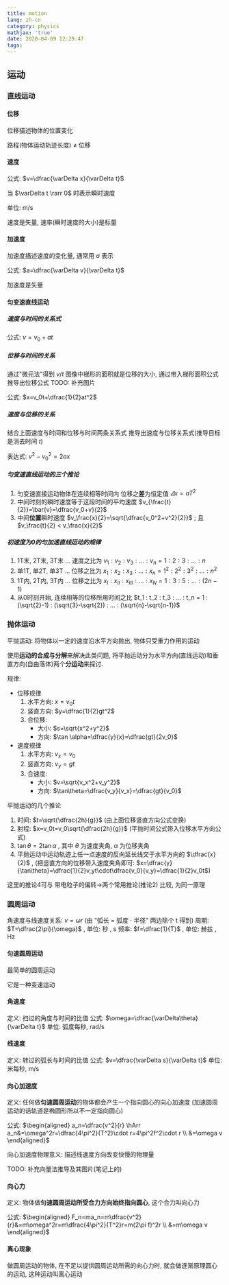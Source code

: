 ```yaml
---
title: motion
lang: zh-cn
category: physics
mathjax: 'true'
date: 2020-04-09 12:29:47
tags:
---
```


## 运动

### 直线运动

#### 位移

位移描述物体的位置变化

路程(物体运动轨迹长度) $\neq$ 位移

#### 速度

公式: $v=\dfrac{\varDelta x}{\varDelta t}$

当 $\varDelta t \rarr 0$ 时表示瞬时速度

单位: m/s

速度是矢量, 速率(瞬时速度的大小)是标量

#### 加速度

加速度描述速度的变化量, 通常用 $a$ 表示

公式: $a=\dfrac{\varDelta v}{\varDelta t}$

加速度是矢量

#### 匀变速直线运动

##### 速度与时间的关系式

公式: $v=v_0+at$

##### 位移与时间的关系

通过"微元法"得到 $v/t$ 图像中梯形的面积就是位移的大小, 通过带入梯形面积公式推导出位移公式
TODO: 补充图片

公式: $x=v_0t+\dfrac{1}{2}at^2$

##### 速度与位移的关系

结合上面速度与时间和位移与时间两条关系式
推导出速度与位移关系式(推导目标是消去时间 $t$)

表达式: $v^2-v_0^2=2ax$

##### 匀变速直线运动的三个推论

1. 匀变速直接运动物体在连续相等时间内 位移之**差**为恒定值 $\varDelta x=aT^2$
2. 中间时刻的瞬时速度等于这段时间的平均速度 $v_{\frac{t}{2}}=\bar{v}=\dfrac{v_0+v}{2}$
3. 中间**位置**瞬时速度 $v_\frac{x}{2}=\sqrt{\dfrac{v_0^2+v^2}{2}}$ ; 且 $v_\frac{t}{2} < v_\frac{x}{2}$

##### 初速度为0的匀加速直线运动的规律

1. 1T末, 2T末, 3T末 ... 速度之比为
   $v_1 : v_2 : v_3 : ... : v_n = 1 : 2 : 3 : ... : n$
2. 单1T, 单2T, 单3T ... 位移之比为
   $x_1 : x_2 : x_3 : ... : x_n = 1^2 : 2^2 : 3^2 : ... : n^2$
3. 1T内, 2T内, 3T内 ... 位移之比为
   $x_I : x_{II} : x_{III} : ... : x_N = 1 : 3 : 5 : ... : (2n-1)$
4. 从0时刻开始, 连续相等的位移所用时间之比
   $t_1 : t_2 : t_3 : ... : t_n = 1 : (\sqrt{2}-1) : (\sqrt{3}-\sqrt{2}) : ... : (\sqrt{n}-\sqrt{n-1})$

### 抛体运动

平抛运动: 将物体以一定的速度沿水平方向抛出, 物体只受重力作用的运动

使用**运动的合成与分解**来解决此类问题, 将平抛运动分为水平方向(直线运动)和垂直方向(自由落体)两个**分运动**来探讨.

规律:
* 位移规律
  1. 水平方向: $x=v_0t$
  2. 竖直方向: $y=\dfrac{1}{2}gt^2$
  3. 合位移: 
     * 大小: $s=\sqrt{x^2+y^2}$
     * 方向: $\tan \alpha=\dfrac{y}{x}=\dfrac{gt}{2v_0}$
* 速度规律
  1. 水平方向: $v_x=v_0$
  2. 竖直方向: $v_y=gt$
  3. 合速度:
     * 大小: $v=\sqrt{v_x^2+v_y^2}$
     * 方向: $\tan\theta=\dfrac{v_y}{v_x}=\dfrac{gt}{v_0}$

平抛运动的几个推论
1. 时间: $t=\sqrt{\dfrac{2h}{g}}$ (由上面位移竖直方向公式变换)
2. 射程: $x=v_0t=v_0\sqrt{\dfrac{2h}{g}}$ (平抛时间公式带入位移水平方向公式)
3. $\tan\theta=2\tan\alpha$ , 其中 $\theta$ 为速度夹角, $\alpha$ 为位移夹角
4. 平抛运动中运动轨迹上任一点速度的反向延长线交于水平方向的 $\dfrac{x}{2}$ , (把竖直方向的位移带入速度夹角即可: $x=\dfrac{y}{\tan\theta}=\dfrac{1}{2}v_yt\cdot\dfrac{v_0}{v_y}=\dfrac{1}{2}v_0t$)

这里的推论4可与 带电粒子的偏转->两个常用推论(推论2) 比较, 为同一原理

### 圆周运动

角速度与线速度关系: $v=\omega r$ (由 "弧长 = 弧度 $\cdot$ 半径" 两边除个 t 得到)
周期: $T=\dfrac{2\pi}{\omega}$ , 单位: 秒 , $\text{s}$
频率: $f=\dfrac{1}{T}$ , 单位: 赫兹 , $\text{Hz}$

#### 匀速圆周运动

最简单的圆周运动

它是一种变速运动

#### 角速度

定义: 扫过的角度与时间的比值
公式: $\omega=\dfrac{\varDelta\theta}{\varDelta t}$
单位: 弧度每秒, $\text{rad}/\text{s}$

#### 线速度

定义: 转过的弧长与时间的比值
公式: $v=\dfrac{\varDelta s}{\varDelta t}$
单位: 米每秒, $\text{m}/\text{s}$

#### 向心加速度

定义: 任何做**匀速圆周运动**的物体都会产生一个指向圆心的向心加速度
(加速圆周运动的话轨道是椭圆形所以不一定指向圆心)

公式: $\begin{aligned}
   a_n=\dfrac{v^2}{r} \hArr a_n&=\omega^2r=\dfrac{4\pi^2}{T^2}\cdot r=4\pi^2f^2\cdot r \\
   &=\omega v
\end{aligned}$

向心加速度物理意义: 描述线速度方向改变快慢的物理量

TODO: 补充向量法推导及其图片(笔记上的)

#### 向心力

定义: 物体做**匀速圆周运动所受合力方向始终指向圆心**, 这个合力叫向心力

公式: $\begin{aligned}
   F_n=ma_n=m\dfrac{v^2}{r}&=m\omega^2r=m\dfrac{4\pi^2}{T^2}r=m(2\pi f)^2r \\
   &=m\omega v
\end{aligned}$

#### 离心现象

做圆周运动的物体, 在不足以提供圆周运动所需的向心力时, 就会做逐渐原理圆心的运动, 这种运动叫离心运动